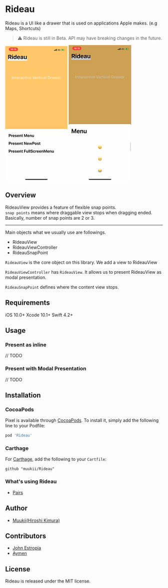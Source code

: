 # Rideau

Rideau is a UI like a drawer that is used on applications Apple makes.
(e.g Maps, Shortcuts)

> ⚠️ Rideau is still in Beta. API may have breaking changes in the future.

<img src="./sample1.gif" />
<img src="./sample2.gif" />

## Overview

RideauView provides a feature of flexible snap points.<br>
`snap points` means where draggable view stops when dragging ended.<br>
Basically, number of snap points are 2 or 3.

---

Main objects what we usually use are followings.

- RideauView
- RideauViewController
- RideauSnapPoint

`RideauView` is the core object on this library.
We add a view to RideauView

`RideauViewController` has `RideauView`.
It allows us to present RideauView as modal presentation.

`RideauSnapPoint` defines where the content view stops.

## Requirements

iOS 10.0+
Xcode 10.1+
Swift 4.2+

## Usage

### Present as inline

// TODO

### Present with Modal Presentation

// TODO

## Installation

### CocoaPods

Pixel is available through [CocoaPods](https://cocoapods.org). To install
it, simply add the following line to your Podfile:

```ruby
pod 'Rideau'
```

### Carthage

For [Carthage](https://github.com/Carthage/Carthage), add the following to your `Cartfile`:

```ogdl
github "muukii/Rideau"
```

### What's using Rideau

- [Pairs](https://itunes.apple.com/tw/app/id825433065)

## Author

- [Muukii(Hiroshi Kimura)](https://github.com/muukii)

## Contributors

- [John Estropia](https://twitter.com/JohnEstropia)
- [Aymen](https://twitter.com/aymenworks)

## License

Rideau is released under the MIT license.
